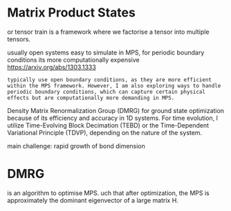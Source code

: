 # Matrix Product States

or tensor train is a framework where we factorise a tensor into multiple tensors. 

usually open systems easy to simulate in MPS, for periodic boundary conditions its more computationally expensive
https://arxiv.org/abs/1303.1333

```
typically use open boundary conditions, as they are more efficient within the MPS framework. However, I am also exploring ways to handle periodic boundary conditions, which can capture certain physical effects but are computationally more demanding in MPS.
```

Density Matrix Renormalization Group (DMRG) for ground state optimization because of its efficiency and accuracy in 1D systems. For time evolution, I utilize Time-Evolving Block Decimation (TEBD) or the Time-Dependent Variational Principle (TDVP), depending on the nature of the system.

main challenge: rapid growth of bond dimension
# DMRG

is an algorithm to optimise MPS. uch that after optimization, the MPS is approximately the dominant eigenvector of a large matrix H. 
